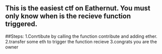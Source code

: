 ## This is the easiest ctf on Eathernut. You must only know when is the recieve function triggered.
##Steps:
1.Conrtibute by calling the function contribute and adding ether.
2.transfer some eth to trigger the function recieve
3.congrats you are the owner
